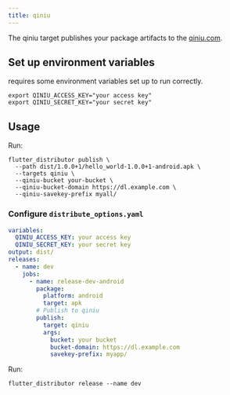 ```yaml
---
title: qiniu
---
```


The qiniu target publishes your package artifacts to the [qiniu.com](https://qiniu.com).

## Set up environment variables

requires some environment variables set up to run correctly.

```
export QINIU_ACCESS_KEY="your access key"
export QINIU_SECRET_KEY="your secret key"
```

## Usage

Run:

```
flutter_distributor publish \
  --path dist/1.0.0+1/hello_world-1.0.0+1-android.apk \
  --targets qiniu \
  --qiniu-bucket your-bucket \
  --qiniu-bucket-domain https://dl.example.com \
  --qiniu-savekey-prefix myall/
```

### Configure `distribute_options.yaml`

```yaml
variables:
  QINIU_ACCESS_KEY: your access key
  QINIU_SECRET_KEY: your secret key
output: dist/
releases:
  - name: dev
    jobs:
      - name: release-dev-android
        package:
          platform: android
          target: apk
        # Publish to qiniu
        publish:
          target: qiniu
          args:
            bucket: your bucket
            bucket-domain: https://dl.example.com
            savekey-prefix: myapp/
```

Run:

```
flutter_distributor release --name dev
```
